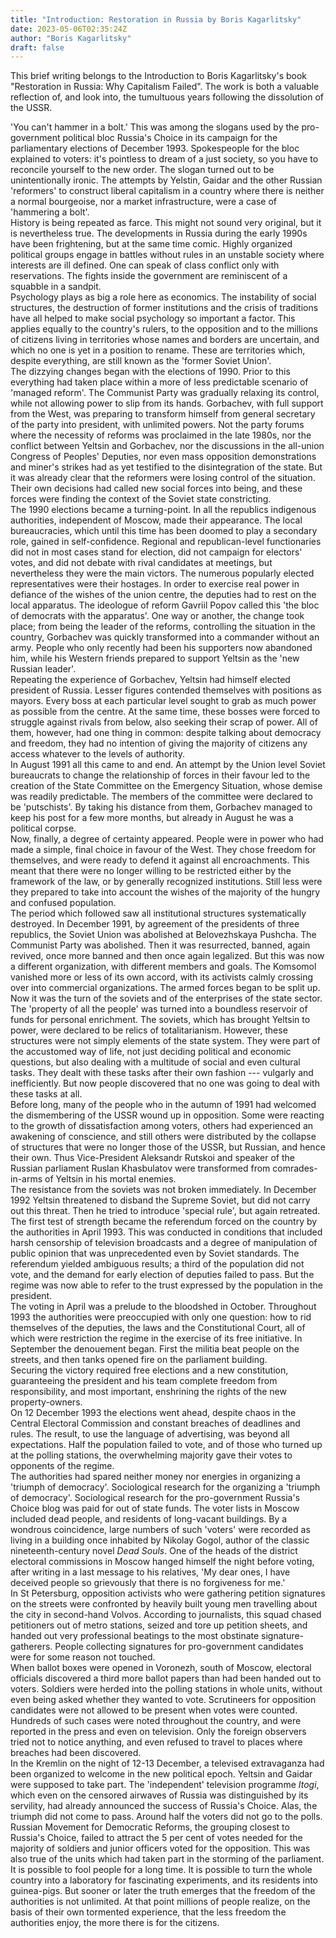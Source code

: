 ```yaml
---
title: "Introduction: Restoration in Russia by Boris Kagarlitsky"
date: 2023-05-06T02:35:24Z
author: "Boris Kagarlitsky"
draft: false
---
```


This brief writing belongs to the Introduction to Boris Kagarlitsky's book
"Restoration in Russia: Why Capitalism Failed". The work is both a valuable
reflection of, and look into, the tumultuous years following the dissolution of
the USSR.

'You can't hammer in a bolt.' This was among the slogans used by the
pro-government political bloc Russia's Choice in its campaign for the
parliamentary elections of December 1993. Spokespeople for the bloc explained
to voters: it's pointless to dream of a just society, so you have to reconcile
yourself to the new order. The slogan turned out to be unintentionally ironic.
The attempts by Yelstin, Gaidar and the other Russian 'reformers' to construct
liberal capitalism in a country where there is neither a normal bourgeoise, nor
a market infrastructure, were a case of 'hammering a bolt'.   
History is being repeated as farce. This might not sound very original, but it
is nevertheless true. The developments in Russia during the early 1990s have
been frightening, but at the same time comic. Highly organized political groups
engage in battles without rules in an unstable society where interests are ill
defined. One can speak of class conflict only with reservations. The fights
inside the government are reminiscent of a squabble in a sandpit.    
Psychology plays as big a role here as economics. The instability of social
structures, the destruction of former institutions and the crisis of traditions
have all helped to make social psychology so important a factor. This applies
equally to the country's rulers, to the opposition and to the millions of
citizens living in territories whose names and borders are uncertain, and which
no one is yet in a position to rename. These are territories which, despite
everything, are still known as the 'former Soviet Union'.    
The dizzying changes began with the elections of 1990. Prior to this everything
had taken place within a more of less predictable scenario of 'managed reform'.
The Communist Party was gradually relaxing its control, while not allowing
power to slip from its hands. Gorbachev, with full support from the West, was
preparing to transform himself from general secretary of the party into
president, with unlimited powers. Not the party forums where the necessity of
reforms was proclaimed in the late 1980s, nor the conflict between Yeltsin and
Gorbachev, nor the discussions in the all-union Congress of Peoples' Deputies,
nor even mass opposition demonstrations and miner's strikes had as yet
testified to the disintegration of the state. But it was already clear that the
reformers were losing control of the situation. Their own decisions had called
new social forces into being, and these forces were finding the context of the
Soviet state constricting.    
The 1990 elections became a turning-point. In all the republics indigenous
authorities, independent of Moscow, made their appearance. The local
bureaucracies, which until this time has been doomed to play a secondary role,
gained in self-confidence. Regional and republican-level functionaries did not
in most cases stand for election, did not campaign for electors' votes, and did
not debate with rival candidates at meetings, but nevertheless they were the
main victors. The numerous popularly elected representatives were their
hostages. In order to exercise real power in defiance of the wishes of the
union centre, the deputies had to rest on the local apparatus. The ideologue of
reform Gavriil Popov called this 'the bloc of democrats with the apparatus'.
One way or another, the change took place; from being the leader of the
reforms, controlling the situation in the country, Gorbachev was quickly
transformed into a commander without an army. People who only recently had been
his supporters now abandoned him, while his Western friends prepared to support
Yeltsin as the 'new Russian leader'.  
Repeating the experience of Gorbachev, Yeltsin had himself elected president of
Russia. Lesser figures contended themselves with positions as mayors. Every
boss at each particular level sought to grab as much power as possible from the
centre. At the same time, these bosses were forced to struggle against rivals
from below, also seeking their scrap of power. All of them, however, had one
thing in common: despite talking about democracy and freedom, they had no
intention of giving the majority of citizens any access whatever to the levels
of authority.    
In August 1991 all this came to and end. An attempt by the
Union level Soviet bureaucrats to change the relationship of forces in their
favour led to the creation of the State Committee on the Emergency Situation,
whose demise was readily predictable. The members of the committee were
declared to be 'putschists'. By taking his distance from them, Gorbachev
managed to keep his post for a few more months, but already in August he was a
political corpse.   
Now, finally, a degree of certainty appeared. People were in power who had made
a simple, final choice in favour of the West. They chose freedom for
themselves, and were ready to defend it against all encroachments.  This meant
that there were no longer willing to be restricted either by the framework of
the law, or by generally recognized institutions. Still less were they prepared
to take into account the wishes of the majority of the hungry and confused
population.     
The period which followed saw all institutional structures systematically
destroyed. In December 1991, by agreement of the presidents of three republics,
the Soviet Union was abolished at Belovezhskaya Pushcha. The Communist Party was
abolished. Then it was resurrected, banned, again revived, once more banned and
then once again legalized. But this was now a different organization, with
different members and goals. The Komsomol vanished more or less of its own
accord, with its activists calmly crossing over into commercial organizations.
The armed forces began to be split up.    
Now it was the turn of the soviets and of the enterprises of the state sector.
The 'property of all the people' was turned into a boundless reservoir of funds
for personal enrichment. The soviets, which has brought Yeltsin to power, were
declared to be relics of totalitarianism. However, these structures were not
simply elements of the state system. They were part of the accustomed way of
life, not just deciding political and economic questions, but also dealing with
a multitude of social and even cultural tasks. They dealt with these tasks after
their own fashion --- vulgarly and inefficiently. But now people discovered that
no one was going to deal with these tasks at all.    
Before long, many of the people who in the autumn of 1991 had welcomed the
dismembering of the USSR wound up in opposition. Some were reacting to the
growth of dissatisfaction among voters, others had experienced an awakening of
conscience, and still others were distributed by the collapse of structures that
were no longer those of the USSR, but Russian, and hence their own. Thus
Vice-President Aleksandr Rutskoi and speaker of the Russian parliament Ruslan
Khasbulatov were transformed from comrades-in-arms of Yeltsin in his mortal
enemies.      
The resistance from the soviets was not broken immediately. In December 1992
Yeltsin threatened to disband the Supreme Soviet, but did not carry out this
threat. Then he tried to introduce 'special rule', but again retreated. The
first test of strength became the referendum forced on the country by the
authorities in April 1993. This was conducted in conditions that included harsh
censorship of television broadcasts and a degree of manipulation of public
opinion that was unprecedented even by Soviet standards. The referendum yielded
ambiguous results; a third of the population did not vote, and the demand for
early election of deputies failed to pass. But the regime was now able to refer
to the trust expressed by the population in the president.    
The voting in April was a prelude to the bloodshed in October. Throughout 1993
the authorities were preoccupied with only one question: how to rid themselves
of the deputies, the laws and the Constitutional Court, all of which were
restriction the regime in the exercise of its free initiative. In September the
denouement began. First the militia beat people on the streets, and then tanks
opened fire on the parliament building.    
Securing the victory required free elections and a new constitution,
guaranteeing the president and his team complete freedom from responsibility,
and most important, enshrining the rights of the new property-owners.   
On 12 December 1993 the elections went ahead, despite chaos in the Central
Electoral Commission and constant breaches of deadlines and rules. The result,
to use the language of advertising, was beyond all expectations. Half the
population failed to vote, and of those who turned up at the polling stations,
the overwhelming majority gave their votes to opponents of the regime.   
The authorities had spared neither money nor energies in organizing a 'triumph
of democracy'. Sociological research for the organizing a 'triumph of
democracy'. Sociological research for the pro-government Russia's Choice blog
was paid for out of state funds. The voter lists in Moscow included dead people,
and residents of long-vacant buildings. By a wondrous coincidence, large numbers
of  such 'voters' were recorded as living in a building once inhabited by
Nikolay Gogol, author of the classic nineteenth-century novel *Dead Souls*. One
of the heads of the district electoral commissions in Moscow hanged himself the
night before voting, after writing in a last message to his relatives, 'My dear
ones, I have deceived people so grievously that there is no forgiveness for me.'    
In St Petersburg, opposition activists who were gathering petition signatures on
the streets were confronted by heavily built young men travelling about the city
in second-hand Volvos. According to journalists, this squad chased petitioners
out of metro stations, seized and tore up petition sheets, and handed out very
professional beatings to the most obstinate signature-gatherers. People
collecting signatures for pro-government candidates were for some reason not
touched.     
When ballot boxes were opened in Voronezh, south of Moscow, electoral officials
discovered a third more ballot papers than had been handed out to voters.
Soldiers were herded into the polling stations in whole units, without even
being asked whether they wanted to vote. Scrutineers for opposition candidates
were not allowed to be present when votes were counted. Hundreds of such cases
were noted throughout the country, and were reported in the press and even on
television. Only the foreign observers tried not to notice anything, and even
refused to travel to places where breaches had been discovered.    
In the Kremlin on the night of 12-13 December, a televised extravaganza had been
organized to welcome in the new political epoch. Yeltsin and Gaidar were
supposed to take part. The 'independent' television programme *Itogi*, which
even on the censored airwaves of Russia was distinguished by its servility, had
already announced the success of Russia's Choice. Alas, the triumph did not come
to pass. Around half the voters did not go to the polls. Russian Movement for
Democratic Reforms, the grouping closest to Russia's Choice, failed to attract
the 5 per cent of votes needed for the majority of soldiers and junior officers
voted for the opposition. This was also true of the units which had taken part
in the storming of the parliament.    
It is possible to fool people for a long time. It is possible to turn the whole
country into a laboratory for fascinating experiments, and its residents into
guinea-pigs. But sooner or later the truth emerges that the freedom of the
authorities is not unlimited. At that point millions of people realize, on the
basis of their own tormented experience, that the less freedom the authorities
enjoy, the more there is for the citizens.      
 
 
 


